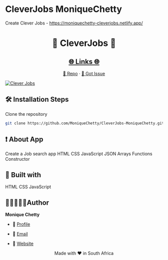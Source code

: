 # CleverJobs MoniqueChetty
 Create Clever Jobs - https://moniquechetty-cleverjobs.netlify.app/

<p align="center">
  
</p>
<h1 align="center">🌟 CleverJobs 🌟</h1>
<p align="center"><repo-desc></p>

<p align="center">
<a href="https://github.com/moniquechettty/CleverJobs-MoniqueChetty/blob/master/LICENSE" title="License">


</a>

<!-- </p>
<!-- <p align="center"><img src="./assets/images/main.gif" alt="<repo-title>"/></p> -->

 <a href="https://moniquechetty-cleverjobs.netlify.app/">
  <h2 align="center">🌐 Links 🌐</h2></a>

<p align="center">
    <a href="https://github.com/MoniqueChetty/CleverJobs-MoniqueChetty" title="<repo-title>">📂 Repo</a>
    ·
    <a href="https://github.com/MoniqueChetty/CleverJobs-MoniqueChetty/issues/new/choose" title="🐛Report Bug/🎊Request Feature">🚀 Got Issue</a>
</p>

<a href="https://moniquechetty-cleverjobs.netlify.app/">
<img src="https://monique-chetty-resume.vercel.app/_next/image?url=%2Fimages%2Fportfolio%2FJob%20website.JPG&w=1920&q=75" alt="Clever Jobs"/>
 </a>

## 🛠️ Installation Steps

Clone the repository

```Bash
git clone https://github.com/MoniqueChetty/CleverJobs-MoniqueChetty.git
```

<!-- ## ❗ Available Commands -->
## ❗ About App
   Create a Job search app HTML CSS JavaScript JSON Arrays Functions Constructor 

## 👷 Built with
   HTML CSS JavaScript

##  👩🏽‍💻👩🏽‍Author

**Monique Chetty**

- 🌌 [Profile](https://github.com/MoniqueChetty )

- 🏮 [Email](mailto:moniquechettyp@gmail.com?subject=Hi%20from%20<repo-email> "Hi!")

- 🦁 [Website](https://monique-chetty-resume.vercel.app/)


<p align="center">Made with <repo-lang> ❤️ in South Africa</p>
